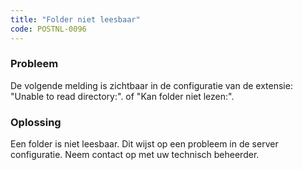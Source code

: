 ```yaml
---
title: "Folder niet leesbaar"
code: POSTNL-0096
---
```

### Probleem

De volgende melding is zichtbaar in de configuratie van de extensie:  
"Unable to read directory:". of "Kan folder niet lezen:".

### Oplossing

Een folder is niet leesbaar. Dit wijst op een probleem in de server configuratie. Neem contact op met uw technisch beheerder.
